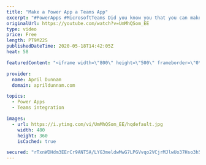 ```yaml
---
title: "Make a Power App a Teams App"
excerpt: "#PowerApps #MicrosoftTeams Did you know you that you can make any Power App a Teams app?  With more and more organizations using Microsoft Teams for their day to day operations it's important to figure out how to integrate your business apps into the platform.  I'll show three different ways to incorporate"
originalUrl: https://youtube.com/watch?v=UmMhQSom_EE
type: video
price: Free
length: PT9M22S
publishedDateTime: 2020-05-18T14:42:05Z
heat: 58

featuredContent: "<iframe width=\"800\" height=\"500\" frameborder=\"0\" src=\"https://www.youtube.com/embed/UmMhQSom_EE\" allow=\"accelerometer; autoplay; encrypted-media; gyroscope; picture-in-picture\" allowfullscreen></iframe>"

provider:
  name: April Dunnam
  domain: aprildunnam.com

topics:
  - Power Apps
  - Teams integration

images:
  - url: https://i.ytimg.com/vi/UmMhQSom_EE/hqdefault.jpg
    width: 480
    height: 360
    isCached: true

secured: "rTxnWDHdm3EErCr9ANT5A/LYG3meldwMwG7LPGVvqo2VCjrMJlwUo37Hso3h5wMOUiBQQOlRvfcQA14PVzyqnh1IT+mP5I4Lqw4zBnRglq9eRB5MUS698J9UPvu8w7v5PH7xGgpL/cjZJUP0zPdAUjm4kg/0MYxsop+ITOv1xNaNZkUaXGd9R883ExctkWS0tgf9QqTf3Azxpd8tz95++CpCO45s5N3X2A3k6ZaZ69khffaUte04l49VnkU3y8rueAT0HifEgMuoyFQmnhEo32aFiheEGok3BKC+A5bAUS6j2CoacmYf/JVoUqCW8BnUBTXg4KbwZbuN6XJqbU8MDoeN5J5Qzd/sdAIHS58rpIhLFlM0GyLJs3X0PZ4ZYr89usWKtMqVCS961WyblcQqFYYYvwHDm5Ez5FcHYTVcry8=;4XKj47Cz46xTLmLs0bhJMA=="
---
```


